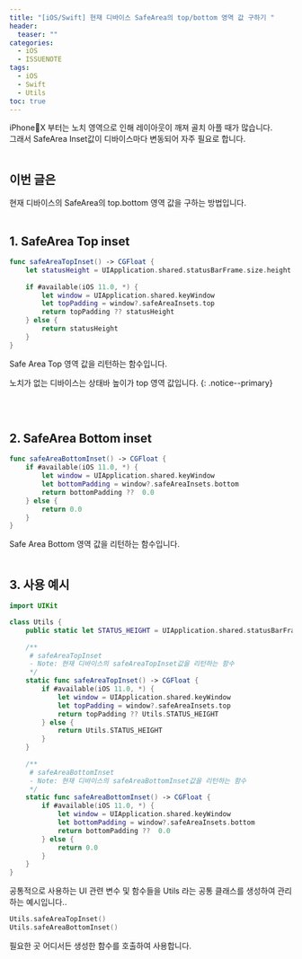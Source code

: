 ```yaml
---
title: "[iOS/Swift] 현재 디바이스 SafeArea의 top/bottom 영역 값 구하기 "
header:
  teaser: ""
categories:
  - iOS
  - ISSUENOTE
tags:
  - iOS
  - Swift
  - Utils
toc: true
---
```


iPhoneX 부터는 노치 영역으로 인해 레이아웃이 깨져 골치 아플 때가 많습니다.<br>
그래서 SafeArea Inset값이 디바이스마다 변동되어 자주 필요로 합니다.<br><br>


## 이번 글은 
현재 디바이스의 SafeArea의 top.bottom 영역 값을 구하는 방법입니다.<br><br>

## 1. SafeArea Top inset

```swift 
func safeAreaTopInset() -> CGFloat {
    let statusHeight = UIApplication.shared.statusBarFrame.size.height   // 상태바 높이
    
    if #available(iOS 11.0, *) {
        let window = UIApplication.shared.keyWindow
        let topPadding = window?.safeAreaInsets.top
        return topPadding ?? statusHeight
    } else {
        return statusHeight
    }
}
```
Safe Area Top 영역 값을 리턴하는 함수입니다.<br>

노치가 없는 디바이스는 상태바 높이가 top 영역 값입니다.
{: .notice--primary}

<br><br>

## 2. SafeArea Bottom inset

```swift 
func safeAreaBottomInset() -> CGFloat {
    if #available(iOS 11.0, *) {
        let window = UIApplication.shared.keyWindow
        let bottomPadding = window?.safeAreaInsets.bottom
        return bottomPadding ??  0.0
    } else {
        return 0.0
    }
}
```
Safe Area Bottom 영역 값을 리턴하는 함수입니다. 
<br><br>

## 3. 사용 예시

```swift 
import UIKit

class Utils {
    public static let STATUS_HEIGHT = UIApplication.shared.statusBarFrame.size.height   // 상태바 높이
    
    /**
     # safeAreaTopInset
     - Note: 현재 디바이스의 safeAreaTopInset값을 리턴하는 함수
     */
    static func safeAreaTopInset() -> CGFloat {
        if #available(iOS 11.0, *) {
            let window = UIApplication.shared.keyWindow
            let topPadding = window?.safeAreaInsets.top
            return topPadding ?? Utils.STATUS_HEIGHT
        } else {
            return Utils.STATUS_HEIGHT
        }
    }
    
    /**
     # safeAreaBottomInset
     - Note: 현재 디바이스의 safeAreaBottomInset값을 리턴하는 함수
     */
    static func safeAreaBottomInset() -> CGFloat {
        if #available(iOS 11.0, *) {
            let window = UIApplication.shared.keyWindow
            let bottomPadding = window?.safeAreaInsets.bottom
            return bottomPadding ??  0.0
        } else {
            return 0.0
        }
    }
}
```
공통적으로 사용하는 UI 관련 변수 및 함수들을 Utils 라는 공통 클래스를 생성하여 관리하는 예시입니다.. <br>

```swift
Utils.safeAreaTopInset()        
Utils.safeAreaBottomInset()
```
필요한 곳 어디서든 생성한 함수를 호출하여 사용합니다.<br><br>
